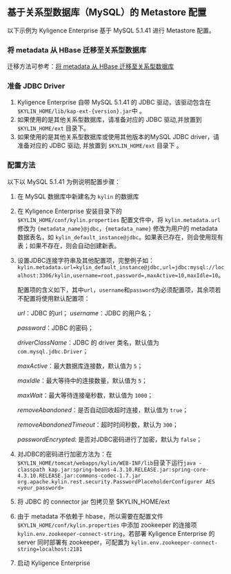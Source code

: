 ## 基于关系型数据库（MySQL）的 Metastore 配置

以下示例为 Kyligence Enterprise 基于 MySQL 5.1.41 进行 Metastore 配置。

### 将 metadata 从 HBase 迁移至关系型数据库

迁移方法可参考：[将 metadata 从 HBase 迁移至关系型数据库](.\metastore_jdbc_move.cn.md)

### 准备 JDBC Driver

  1. Kyligence Enterprise 自带 MySQL 5.1.41 的 JDBC 驱动，该驱动包含在`$KYLIN_HOME/lib/kap-ext-{version}.jar`中 。
  2. 如果使用的是其他关系型数据库，请准备对应的 JDBC 驱动,并放置到  `$KYLIN_HOME/ext` 目录下。
  3. 如果使用的是其他关系型数据库或使用其他版本的MySQL JDBC driver，请准备对应的 JDBC 驱动, 并放置到 `$KYLIN_HOME/ext` 目录下 。

### 配置方法
以下以 MySQL 5.1.41 为例说明配置步骤：
1. 在 MySQL 数据库中新建名为 `kylin` 的数据库

2. 在 Kyligence Enterprise 安装目录下的 `$KYLIN_HOME/conf/kylin.properties` 配置文件中，将 `kylin.metadata.url` 修改为 `{metadata_name}@jdbc`，`{metadata_name}` 修改为用户的 metadata 数据表名，如 `kylin_default_instance@jdbc`。如果表已存在，则会使用现有表；如果不存在，则会自动创建新表。

3. 设置JDBC连接字符串及其他配置项，完整例子如：`kylin.metadata.url=kylin_default_instance@jdbc,url=jdbc:mysql://localhost:3306/kylin,username=root,password=,maxActive=10,maxIdle=10`。

   配置项的含义如下，其中`url`，`username`和`password`为必须配置项，其余项若不配置将使用默认配置项：

     *url*：JDBC 的url；
     *username*：JDBC 的用户名；

     *password*：JDBC 的密码；

     *driverClassName*：JDBC 的 driver 类名，默认值为 `com.mysql.jdbc.Driver`；

     *maxActive*：最大数据库连接数，默认值为 `5`；

     *maxIdle*：最大等待中的连接数量，默认值为 `5`；

     *maxWait*：最大等待连接毫秒数，默认值为 `1000`；

     *removeAbandoned*：是否自动回收超时连接，默认值为 `true`；

     *removeAbandonedTimeout*：超时时间秒数，默认为 `300`；
   
     *passwordEncrypted*: 是否对JDBC密码进行了加密，默认为 `false`；
   
4. 对JDBC的密码进行加密方法为：在`$KYLIN_HOME/tomcat/webapps/kylin/WEB-INF/lib`目录下运行`java -classpath kap.jar:spring-beans-4.3.10.RELEASE.jar:spring-core-4.3.10.RELEASE.jar:commons-codec-1.7.jar org.apache.kylin.rest.security.PasswordPlaceholderConfigurer AES <your_password>`

5. 将 JDBC 的 connector jar 包拷贝至 $KYLIN_HOME/ext

6. 由于 metadata 不依赖于 hbase，所以需要在配置文件 `$KYLIN_HOME/conf/kylin.properties` 中添加 zookeeper 的连接项 `kylin.env.zookeeper-connect-string`，若部署 Kyligence Enterprise 的 server 同时部署有
   zookeeper，可配置为 `kylin.env.zookeeper-connect-string=localhost:2181`

7. 启动 Kyligence Enterprise

